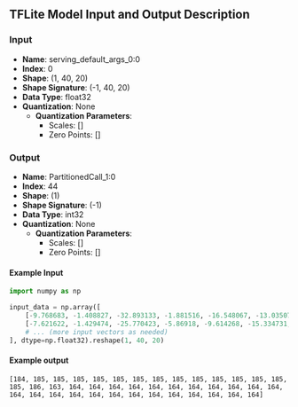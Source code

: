 ## TFLite Model Input and Output Description

### Input

- **Name**: serving_default_args_0:0
- **Index**: 0
- **Shape**: (1, 40, 20)
- **Shape Signature**: (-1, 40, 20)
- **Data Type**: float32
- **Quantization**: None
  - **Quantization Parameters**:
    - Scales: []
    - Zero Points: []

### Output

- **Name**: PartitionedCall_1:0
- **Index**: 44
- **Shape**: (1)
- **Shape Signature**: (-1)
- **Data Type**: int32
- **Quantization**: None
  - **Quantization Parameters**:
    - Scales: []
    - Zero Points: []

#### Example Input

```python
import numpy as np

input_data = np.array([
    [-9.768683, -1.408827, -32.893133, -1.881516, -16.548067, -13.035077, -35.332716, -3.656107, -10.148346, -11.897635, -33.727974, -1.82994, -3.963988, -9.03396, -18.55509, 0.689644, 1.667462, -5.292356, -13.676727, 2.918041],
    [-7.621622, -1.429474, -25.770423, -5.86918, -9.614268, -15.334731, -25.741139, -6.92414, -1.913288, -14.645177, -19.183737, -3.271055, 4.967266, -11.757976, -8.292437, -0.703639, 10.681602, -7.500714, -0.577232, 0.492102],
    # ... (more input vectors as needed)
], dtype=np.float32).reshape(1, 40, 20)
```

#### Example output

```
[184, 185, 185, 185, 185, 185, 185, 185, 185, 185, 185, 185, 185, 185, 185, 186, 163, 164, 164, 164, 164, 164, 164, 164, 164, 164, 164, 164, 164, 164, 164, 164, 164, 164, 164, 164, 164, 164, 164, 164, 164]
```
